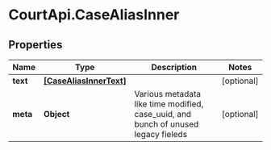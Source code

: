 # CourtApi.CaseAliasInner

## Properties
Name | Type | Description | Notes
------------ | ------------- | ------------- | -------------
**text** | [**[CaseAliasInnerText]**](CaseAliasInnerText.md) |  | [optional] 
**meta** | **Object** | Various metadata like time modified, case_uuid, and bunch of unused legacy fieleds | [optional] 


